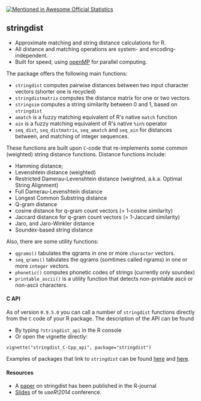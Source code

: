 [![Mentioned in Awesome Official Statistics ](https://awesome.re/mentioned-badge.svg)](http://www.awesomeofficialstatistics.org)

## stringdist

* Approximate matching and string distance calculations for R. 
* All distance and matching operations are system- and encoding-independent.
* Built for speed, using [openMP](https://www.openmp.org/) for parallel computing.

The package offers the following main functions:

* `stringdist`  computes pairwise distances between two input character vectors (shorter one is recycled)
* `stringdistmatrix` computes the distance matrix for one or two vectors
* `stringsim` computes a string similarity between 0 and 1, based on `stringdist`
* `amatch` is a fuzzy matching equivalent of R's native `match` function
* `ain` is a fuzzy matching equivalent of R's native `%in%` operator
* `seq_dist`, `seq_distmatrix`, `seq_amatch` and `seq_ain` for distances between, and matching of integer sequences. 

These functions are built upon `C`-code that re-implements some common (weighted) string
distance functions. Distance functions include:

* Hamming distance; 
* Levenshtein distance (weighted)
* Restricted Damerau-Levenshtein distance (weighted, a.k.a. Optimal String Alignment)
* Full Damerau-Levenshtein distance
* Longest Common Substring distance
* Q-gram distance
* cosine distance for q-gram count vectors (= 1-cosine similarity)
* Jaccard distance for q-gram count vectors (= 1-Jaccard similarity)
* Jaro, and Jaro-Winkler distance
* Soundex-based string distance

Also, there are some utility functions:

* `qgrams()` tabulates the qgrams in one or more `character` vectors.
* `seq_qrams()` tabulates the qgrams (somtimes called ngrams) in one or more `integer` vectors.
* `phonetic()` computes phonetic codes of strings (currently only soundex)
* `printable_ascii()` is a utility function that detects non-printable ascii or non-ascii characters.

#### C API

As of version `0.9.5.0`  you can call a number of `stringdist` functions directly
from the `C` code of your R package. The description of the API can be found 

- By typing `?stringdist_api` in the R console
- Or open the vignette directly:

```
vignette("stringdist_C-Cpp_api", package="stringdist")
```

Examples of packages that link to `stringdist` can be found
[here](https://github.com/markvanderloo/linkstringdist) and
[here](https://github.com/ChrisMuir/refinr).


#### Resources

* A [paper](http://journal.r-project.org/archive/2014-1/loo.pdf) on stringdist has been published in the R-journal
* [Slides](http://www.slideshare.net/MarkVanDerLoo/stringdist-use-r2014) of te _useR!2014_ conference.

